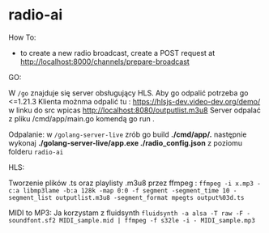# radio-ai

How To:

- to create a new radio broadcast, create a POST request at <http://localhost:8000/channels/prepare-broadcast>

GO:

 W `/go` znajduje się server obsługujący HLS. Aby go odpalić potrzeba go <=1.21.3
 Klienta możnma odpalić tu : <https://hlsjs-dev.video-dev.org/demo/>  w linku do src wpicas <http://localhost:8080/outputlist.m3u8>
 Server odpalać z pliku /cmd/app/main.go komendą go run .

 Odpalanie:
 w `/golang-server-live` zrób go build **./cmd/app/.** następnie wykonaj **./golang-server-live/app.exe ./radio_config.json** z poziomu folderu `radio-ai`

HLS:

 Tworzenie plików .ts oraz playlisty .m3u8 przez ffmpeg :
  `ffmpeg -i x.mp3 -c:a libmp3lame -b:a 128k -map 0:0 -f segment -segment_time 10 -segment_list outputlist.m3u8 -segment_format mpegts output%03d.ts`

MIDI to MP3:
Ja korzystam z fluidsynth
`fluidsynth -a alsa -T raw -F - soundfont.sf2 MIDI_sample.mid |
  ffmpeg -f s32le -i - MIDI_sample.mp3`
